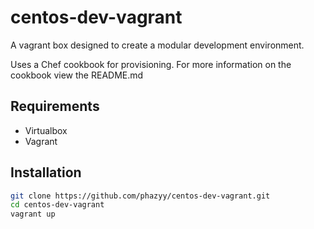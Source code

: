 # centos-dev-vagrant
A vagrant box designed to create a modular development environment.

Uses a Chef cookbook for provisioning.
For more information on the cookbook view the README.md

## Requirements
* Virtualbox
* Vagrant

## Installation
```bash
git clone https://github.com/phazyy/centos-dev-vagrant.git
cd centos-dev-vagrant
vagrant up
```
